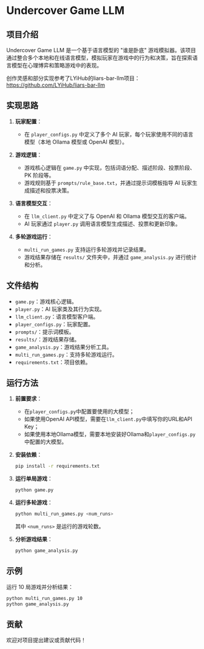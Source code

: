# Undercover Game LLM

## 项目介绍
Undercover Game LLM 是一个基于语言模型的 "谁是卧底" 游戏模拟器。该项目通过整合多个本地和在线语言模型，模拟玩家在游戏中的行为和决策，旨在探索语言模型在心理博弈和策略游戏中的表现。

创作灵感和部分实现参考了LYiHub的liars-bar-llm项目：
https://github.com/LYiHub/liars-bar-llm

## 实现思路
1. **玩家配置**：
   - 在 `player_configs.py` 中定义了多个 AI 玩家，每个玩家使用不同的语言模型（本地 Ollama 模型或 OpenAI 模型）。

2. **游戏逻辑**：
   - 游戏核心逻辑在 `game.py` 中实现，包括词语分配、描述阶段、投票阶段、PK 阶段等。
   - 游戏规则基于 `prompts/rule_base.txt`，并通过提示词模板指导 AI 玩家生成描述和投票决策。

3. **语言模型交互**：
   - 在 `llm_client.py` 中定义了与 OpenAI 和 Ollama 模型交互的客户端。
   - AI 玩家通过 `player.py` 调用语言模型生成描述、投票和更新印象。

4. **多轮游戏运行**：
   - `multi_run_games.py` 支持运行多轮游戏并记录结果。
   - 游戏结果存储在 `results/` 文件夹中，并通过 `game_analysis.py` 进行统计和分析。

## 文件结构
- `game.py`：游戏核心逻辑。
- `player.py`：AI 玩家类及其行为实现。
- `llm_client.py`：语言模型客户端。
- `player_configs.py`：玩家配置。
- `prompts/`：提示词模板。
- `results/`：游戏结果存储。
- `game_analysis.py`：游戏结果分析工具。
- `multi_run_games.py`：支持多轮游戏运行。
- `requirements.txt`：项目依赖。

## 运行方法
1. **前置要求**：
   - 在`player_configs.py`中配置要使用的大模型；
   - 如果使用OpenAI API模型，需要在`llm_client.py`中填写你的URL和API Key；
   - 如果使用本地Ollama模型，需要本地安装好Ollama和`player_configs.py`中配置的大模型。

2. **安装依赖**：
   ```bash
   pip install -r requirements.txt
   ```

3. **运行单局游戏**：
   ```bash
   python game.py
   ```

4. **运行多轮游戏**：
   ```bash
   python multi_run_games.py <num_runs>
   ```
   其中 `<num_runs>` 是运行的游戏轮数。

5. **分析游戏结果**：
   ```bash
   python game_analysis.py
   ```

## 示例
运行 10 局游戏并分析结果：
```bash
python multi_run_games.py 10
python game_analysis.py
```

## 贡献
欢迎对项目提出建议或贡献代码！
